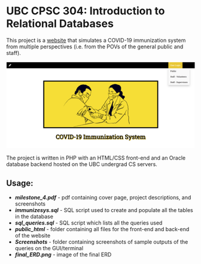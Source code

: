 # UBC CPSC 304: Introduction to Relational Databases 

This project is a [website](https://www.students.cs.ubc.ca/~krostin/index.php) that simulates a COVID-19 immunization system from multiple perspectives (i.e. from the POVs of the general public and staff). 

![GUI](https://github.com/kim1339/COVID19-ImmunizationSystem/blob/main/index.PNG?raw=true)

The project is written in PHP with an HTML/CSS front-end and an Oracle database backend hosted on the UBC undergrad CS servers.

## Usage:
* **_milestone_4.pdf_** - pdf containing cover page, project descriptions, and screenshots
* **_immunizesys.sql_** - SQL script used to create and populate all the tables in the database
* **_sql_queries.sql_** - SQL script which lists all the queries used 
* **_public_html_** - folder containing all files for the front-end and back-end of the website
* **_Screenshots_** - folder containing screenshots of sample outputs of the queries on the GUI/terminal
* **_final_ERD.png_** - image of the final ERD
